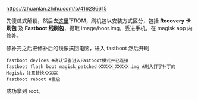 
https://zhuanlan.zhihu.com/p/416286615

先傻瓜式解锁，然后去[这里](https://xiaomirom.com/)下ROM，刷机包以安装方式区分，包括 **Recovery 卡刷包** 及 **Fastboot 线刷包**，提取 image/boot.img，丢进手机，在 magisk app 内修补。

修补完之后把修补后的镜像搞回电脑，进入 fastboot 然后开刷

```text
fastboot devices #确认设备进入Fastboot模式并已连接
fastboot flash boot magisk_patched-XXXXX_XXXXX.img #刷入打了补丁的Magisk，注意替换XXXXX
fastboot reboot #重启
```

成功拿到 root。